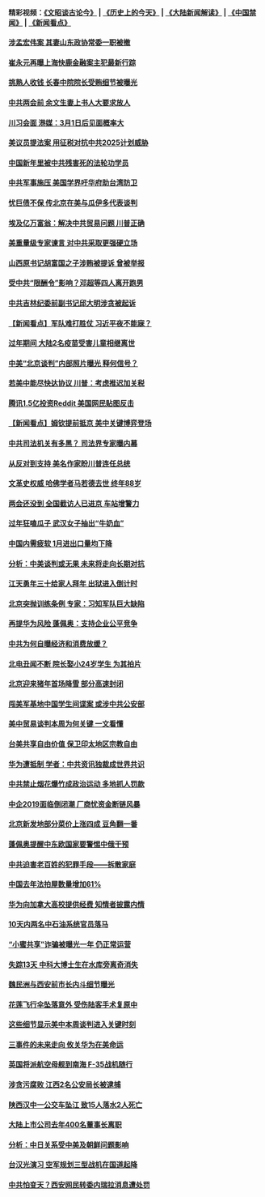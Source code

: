 #### 精彩视频：[《文昭谈古论今》](http://45.76.195.252/wenzhao) | [《历史上的今天》](http://45.76.195.252/today-in-history) | [《大陆新闻解读》](http://45.76.195.252/ntdtv-comedy) | [《中国禁闻》](http://45.76.195.252/ntdtv-news) | [《新闻看点》](http://45.76.195.252/news-insight) 

 #### [涉孟宏伟案 其妻山东政协常委一职被撤](../pages/nsc413/n11041333.md?t=02130931) 

#### [崔永元再曝上海快鹿金融案主犯最新行踪](../pages/nsc413/n11041264.md?t=02130931) 

#### [挑熟人收钱 长春中院院长受贿细节被曝光](../pages/nsc413/n11041064.md?t=02130931) 

#### [中共两会前 余文生妻上书人大要求放人](../pages/nsc413/n11041118.md?t=02130931) 

#### [川习会面 港媒：3月1日后见面概率大](../pages/nsc413/n11041084.md?t=02130931) 


#### [美议员提法案 用征税对抗中共2025计划威胁](../pages/nsc413/n11040820.md?t=02130931) 

#### [中国新年里被中共残害死的法轮功学员](../pages/nsc413/n11034530.md?t=02130931) 

#### [中共军事施压 美国学界吁华府助台湾防卫](../pages/nsc413/n11040965.md?t=02130931) 

#### [忧巨债不保 传北京在美与瓜伊多代表谈判](../pages/nsc413/n11040772.md?t=02130931) 

#### [埃及亿万富翁：解决中共贸易问题 川普正确](../pages/nsc413/n11040351.md?t=02130931) 

#### [美重量级专家谏言 对中共采取更强硬立场](../pages/nsc413/n11040358.md?t=02130931) 

#### [山西原书记胡富国之子涉贿被提诉 曾被举报](../pages/nsc413/n11040573.md?t=02130931) 

#### [受中共“限酬令”影响？邓超等四人离开跑男](../pages/nsc413/n11040088.md?t=02130931) 

#### [中共吉林纪委前副书记邱大明涉贪被起诉](../pages/nsc413/n11039395.md?t=02130931) 

#### [【新闻看点】军队难打胜仗 习近平夜不能寐？](../pages/nsc413/n11040365.md?t=02130931) 

#### [过年期间 大陆2名疫苗受害儿童相继离世](../pages/nsc413/n11040211.md?t=02130931) 

#### [中美“北京谈判”内部照片曝光 释何信号？](../pages/nsc413/n11040032.md?t=02130931) 

#### [若美中能尽快达协议 川普：考虑推迟加关税](../pages/nsc413/n11040298.md?t=02130931) 

#### [腾讯1.5亿投资Reddit 美国网民贴图反击](../pages/nsc413/n11040511.md?t=02130931) 

#### [【新闻看点】姆钦提前抵京 美中关键博弈登场](../pages/nsc413/n11040007.md?t=02130931) 

#### [中共司法机关有多黑？ 司法界专家曝内幕](../pages/nsc413/n11040401.md?t=02130931) 

#### [从反对到支持 美名作家盼川普连任总统](../pages/nsc413/n11040403.md?t=02130931) 

#### [文革史权威 哈佛学者马若德去世 终年88岁](../pages/nsc413/n11040150.md?t=02130931) 

#### [两会还没到 全国截访人已进京 车站增警力](../pages/nsc413/n11040311.md?t=02130931) 

#### [过年狂嗑瓜子 武汉女子抽出“牛奶血”](../pages/nsc413/n11040227.md?t=02130931) 

#### [中国内需疲软 1月进出口量均下降](../pages/nsc413/n11040021.md?t=02130931) 

#### [分析：中美谈判或无果 未来将走向长期对抗](../pages/nsc413/n11040160.md?t=02130931) 

#### [江天勇年三十给家人拜年 出狱进入倒计时](../pages/nsc413/n11039673.md?t=02130931) 

#### [北京突抛训练条例 专家：习知军队巨大缺陷](../pages/nsc413/n11040148.md?t=02130931) 

#### [再提华为风险 蓬佩奥：支持企业公平竞争](../pages/nsc413/n11040198.md?t=02130931) 

#### [中共为何自曝经济和消费放缓？](../pages/nsc413/n11039950.md?t=02130931) 

#### [北电丑闻不断 院长娶小24岁学生 为其拍片](../pages/nsc413/n11040041.md?t=02130931) 

#### [北京迎来猪年首场降雪 部分高速封闭](../pages/nsc413/n11040077.md?t=02130931) 

#### [闯美军基地中国学生间谍案 或涉中共公安部](../pages/nsc413/n11040083.md?t=02130931) 

#### [美中贸易谈判本周为何关键 一文看懂](../pages/nsc413/n11040025.md?t=02130931) 

#### [台美共享自由价值 保卫印太地区宗教自由](../pages/nsc413/n11039742.md?t=02130931) 

#### [华为遭抵制 学者：中共资讯独裁成世界共识](../pages/nsc413/n11036950.md?t=02130931) 

#### [中共禁止烟花爆竹成政治运动 多地抓人罚款](../pages/nsc413/n11039701.md?t=02130931) 

#### [中企2019面临倒闭潮 厂商忧资金断链风暴](../pages/nsc413/n11038847.md?t=02130931) 

#### [北京新发地部分菜价上涨四成 豆角翻一番](../pages/nsc413/n11039338.md?t=02130931) 

#### [蓬佩奥提醒中东欧国家要警惕中俄干预](../pages/nsc413/n11039745.md?t=02130931) 

#### [中共迫害老百姓的犯罪手段——拆散家庭](../pages/nsc413/n11037647.md?t=02130931) 


#### [中国去年法拍屋数量增加61%](../pages/nsc413/n11039188.md?t=02130931) 

#### [华为向加拿大高校提供经费 知情者披露内情](../pages/nsc413/n11039329.md?t=02130931) 

#### [10天内两名中石油系统官员落马](../pages/nsc413/n11039418.md?t=02130931) 

#### [“小蜜共享”诈骗被曝光一年 仍正常运营](../pages/nsc413/n11039249.md?t=02130931) 

#### [失踪13天 中科大博士生在水库旁离奇消失](../pages/nsc413/n11039093.md?t=02130931) 

#### [魏民洲与西安前市长内斗细节曝光](../pages/nsc413/n11039060.md?t=02130931) 

#### [花莲飞行伞坠落意外 受伤陆客手术复原中](../pages/nsc413/n11039238.md?t=02130931) 

#### [这些细节显示美中本周谈判进入关键时刻](../pages/nsc413/n11038794.md?t=02130931) 

#### [三事件的未来走向 攸关华为在美命运](../pages/nsc413/n11038473.md?t=02130931) 

#### [英国将派航空母舰到南海 F-35战机随行](../pages/nsc413/n11039035.md?t=02130931) 

#### [涉贪污腐败 江西2名公安局长被逮捕](../pages/nsc413/n11039015.md?t=02130931) 

#### [陕西汉中一公交车坠江 致15人落水2人死亡](../pages/nsc413/n11038717.md?t=02130931) 

#### [大陆上市公司去年400名董事长离职](../pages/nsc413/n11038684.md?t=02130931) 

#### [分析：中日关系受中美及朝鲜问题影响](../pages/nsc413/n11038742.md?t=02130931) 

#### [台汉光演习 空军规划三型战机在国道起降](../pages/nsc413/n11038767.md?t=02130931) 

#### [中共怕变天？西安网民转委内瑞拉消息遭处罚](../pages/nsc413/n11038709.md?t=02130931) 

